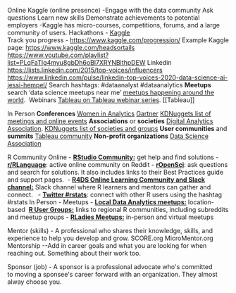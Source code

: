 Online
	Kaggle (online presence)
		-Engage with the data community
			Ask questions
			Learn new skills
			Demonstrate achievements to potential employers
		-Kaggle has micro-courses, competitions, forums, and a large community of users.
			Hackathons - [Kaggle](https://www.kaggle.com/ "This link takes you to the Kaggle home page.")			
				Track you progress - https://www.kaggle.com/progression/
				Example Kaggle page: https://www.kaggle.com/headsortails
			https://www.youtube.com/playlist?list=PLqFaTIg4myu8gbDh6oBl7XRYNBlthpDEW
		Linkedin
			https://lists.linkedin.com/2015/top-voices/influencers
			https://www.linkedin.com/pulse/linkedin-top-voices-2020-data-science-ai-jessi-hempel/
			Search hashtags: #dataanalyst #dataanalytics 
	**Meetups** 
		search ‘data science meetups near me’ 
		 [meetups happening around the world](https://www.meetup.com/topics/data-analytics/ "This link takes you to the worldwide Data Analytics Meetup page."). 
	Webinars
		 [Tableau on Tableau webinar series](https://www.tableau.com/learn/series/how-we-do-data "This link takes you to Tableau's on-demand webinars about how they use Tableau themselves.").  [[Tableau]]

In Person
	**Conferences** 
		 [Women in Analytics](https://womeninanalytics.com/about/ "This link takes you to the Women in Analytics home page.") 
		  [Gartner](https://emtemp.gcom.cloud/ngw/eventassets/common/conference-calendar/gartner-conference-calendar.pdf "This link takes you to the Gartner conferences page.") 
		  [KDNuggets list of meetings and online events](https://www.kdnuggets.com/meetings/index.html "This link takes you to the KDNuggets list of meetings and online events for data analytics.") 
    **Associations** or **societies** 
		[Digital Analytics Association](https://www.digitalanalyticsassociation.org/ "This link takes you to the Digital Analytics Association home page."). 
		 [KDNuggets list of societies and groups](https://www.kdnuggets.com/websites/societies.html "This link takes you to a KDNuggets list of data analytics societies and groups.")
    **User communities** and **summits**
	     [Tableau community](https://community.tableau.com/s/ "This link takes you to the Tableau online community.")
     **Non-profit organizations** 
	      [Data Science Association](https://www.datascienceassn.org/ "This link takes you to the Data Science Association's home page.") 

R Community
	Online
		-   [**RStudio Community:**](https://community.rstudio.com/ "This link takes you to the RStudio Community home page.") get help and find solutions 
	    -   [**r/RLanguage**](https://www.reddit.com/r/Rlanguage/ "This link takes you to the Rlanguage subreddit dedicated to the R programming language topic."): active online community on Reddit
	    -   [**rOpenSci**](https://discuss.ropensci.org/ "This link takes you to the rOpenSci discussion forums."): ask questions and search for solutions. It also includes links to their Best Practices guide and support pages. 
	    -   [**R4DS Online Learning Community and Slack channel:**](https://www.rfordatasci.com/ "This link takes you to the R for Data Science Online Learning Community and Slack channel.") Slack channel where R learners and mentors can gather and connect.  
	    -   [**Twitter #rstats**](https://twitter.com/hashtag/rstats?lang=en "This link takes you to Twitter posts tagged with the #rstats hashtag."): connect with other R users using the hashtag #rstats
	In Person - Meetups
		-   [**Local Data Analytics meetups:**](https://www.meetup.com/topics/data-analytics/ "This link takes you to Meetup's Data Analytics groups page.")  location-based 
	       [**R User Groups:**](https://jumpingrivers.github.io/meetingsR/r-user-groups.html "This link takes you to a list of R user groups, conferences, and meetings by country.") links to regional R communities, including subreddits and meetup groups
	    -   [**RLadies Meetups:**](https://www.meetup.com/pro/rladies "This link takes you to Meetup's R-Ladies groups page.")  in-person and virtual meetups

Mentor (skills) -  A professional who shares their knowledge, skills, and experience to help you develop and grow.
	SCORE.org
	MicroMentor.org
	Mentorship
	--Add in career goals and what you are looking for when reaching out. Something about their work too.

Sponsor (job) -  A sponsor is a professional advocate who's committed to moving a sponsee's career forward with an organization.
	They almost alway choose you.

